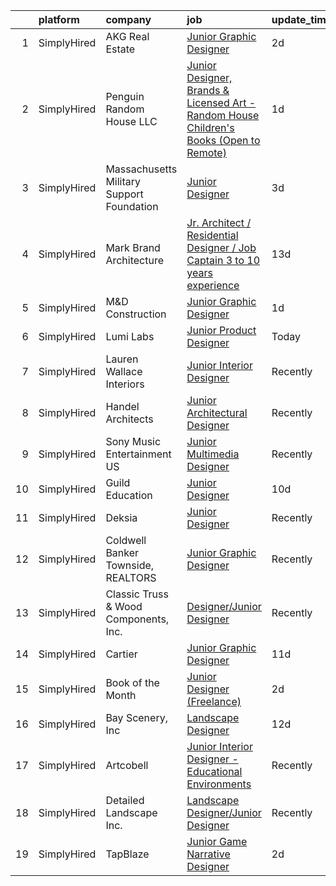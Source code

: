 

|    | platform    | company                                   | job                                                                                                                                                                                                 | update_time   | location            |
|---:|:------------|:------------------------------------------|:----------------------------------------------------------------------------------------------------------------------------------------------------------------------------------------------------|:--------------|:--------------------|
|  1 | SimplyHired | AKG Real Estate                           | [Junior Graphic Designer](https://www.simplyhired.com/job/oN9GfAfGwNRD7c9o79IwtvSS9xQRlEhyTc2TicEFf-S-Pp4OTLOnIg?q=junior+designer)                                                                 | 2d            | Beverly Hills, CA   |
|  2 | SimplyHired | Penguin Random House LLC                  | [Junior Designer, Brands & Licensed Art - Random House Children's Books (Open to Remote)](https://www.simplyhired.com/job/gH3waUaaEZWiJ28DEHFm7xKrgWmuMXpgd-FdbKc3X12hyKTLyKUXBQ?q=junior+designer) | 1d            | New York, NY        |
|  3 | SimplyHired | Massachusetts Military Support Foundation | [Junior Designer](https://www.simplyhired.com/job/fOa29mlcjtEgiHZwmoXwXuQRZk1nBwn0fGOI8GBn1sMnD67czHVZyQ?q=junior+designer)                                                                         | 3d            | Remote              |
|  4 | SimplyHired | Mark Brand Architecture                   | [Jr. Architect / Residential Designer / Job Captain 3 to 10 years experience](https://www.simplyhired.com/job/-9xOU4f5mPR5F7zF7JzU4WOnwSXJP2_eQmyJ9FMPArS6cgXPjibd_A?q=junior+designer)             | 13d           | San Francisco, CA   |
|  5 | SimplyHired | M&D Construction                          | [Junior Graphic Designer](https://www.simplyhired.com/job/bD7_lZF9n4ux6NTvbX_r-idwEiHfXar8_K9ago-b28VOOsiRkZEaWg?q=junior+designer)                                                                 | 1d            | Remote              |
|  6 | SimplyHired | Lumi Labs                                 | [Junior Product Designer](https://www.simplyhired.com/job/lGuY3Yrt4boeJ44GnbM_CipyFyYmlsYJoGnFHsTYm97Jz6rQRKUJew?q=junior+designer)                                                                 | Today         | Portland, OR        |
|  7 | SimplyHired | Lauren Wallace Interiors                  | [Junior Interior Designer](https://www.simplyhired.com/job/WGhA_FIv9uyFuzz5s4Qgfjpq-47BRTLXLb3Fj8CupzMKmT4y486oyA?q=junior+designer)                                                                | Recently      | Paradise Valley, AZ |
|  8 | SimplyHired | Handel Architects                         | [Junior Architectural Designer](https://www.simplyhired.com/job/X_42XO_GiNYJyRaQEIrI9jlkveP3T_qIh3jEa5gR3m6UbpIvt_HEmA?q=junior+designer)                                                           | Recently      | Boston, MA          |
|  9 | SimplyHired | Sony Music Entertainment US               | [Junior Multimedia Designer](https://www.simplyhired.com/job/VqleWHA651eapGOGMDAez_Su18JIxfbz12_2tVvn7LADwc0oDgNbQQ?q=junior+designer)                                                              | Recently      | New York, NY        |
| 10 | SimplyHired | Guild Education                           | [Junior Designer](https://www.simplyhired.com/job/jRpJwH3mWcsUxEQeLJYm70ji6mniwLM7tX9m4-EW2YejVt3wZYCKFw?q=junior+designer)                                                                         | 10d           | Denver, CO          |
| 11 | SimplyHired | Deksia                                    | [Junior Designer](https://www.simplyhired.com/job/yaA0jUziR4YMmq8WsT3gQVv1SyRzH5KNawHDrUn90fhxpQ92ufgzZw?q=junior+designer)                                                                         | Recently      | Des Moines, IA      |
| 12 | SimplyHired | Coldwell Banker Townside, REALTORS        | [Junior Graphic Designer](https://www.simplyhired.com/job/uaFqHGLM2-zD-ximMI-AQQ0oRZ0O9TZK1Ki5VymmI9OrjY4XUCOziA?q=junior+designer)                                                                 | Recently      | Christiansburg, VA  |
| 13 | SimplyHired | Classic Truss & Wood Components, Inc.     | [Designer/Junior Designer](https://www.simplyhired.com/job/FGqsakCnujAqK9zJ0Rb0LjxcM6RXSGOEWIGiN4Zx0Ovay5aTpq7k7Q?q=junior+designer)                                                                | Recently      | Clarksville, IN     |
| 14 | SimplyHired | Cartier                                   | [Junior Graphic Designer](https://www.simplyhired.com/job/Qm1Kb11VCsWCNhaiEfDfuwO5qfPCM6pUTz3Hm0dfAnpCgbFAx_hCjA?q=junior+designer)                                                                 | 11d           | New York, NY        |
| 15 | SimplyHired | Book of the Month                         | [Junior Designer (Freelance)](https://www.simplyhired.com/job/J0N8i1j7ZpdoI3pYwcCKwqvMSVw6CkKl7ayNTMJ5CYWzSxCbEX7-9w?q=junior+designer)                                                             | 2d            | New York, NY        |
| 16 | SimplyHired | Bay Scenery, Inc                          | [Landscape Designer](https://www.simplyhired.com/job/SLf2xqRYgWl0YZHBztVWkt5i55JADlgfeJdAAN8U80dc6dODDu5HRg?q=junior+designer)                                                                      | 12d           | Los Altos, CA       |
| 17 | SimplyHired | Artcobell                                 | [Junior Interior Designer - Educational Environments](https://www.simplyhired.com/job/DTRFNYBA46Wn__VB0e4eIxe3E_YeS223mCzhRwNwt-FoQKeE9yXjzg?q=junior+designer)                                     | Recently      | Temple, TX          |
| 18 | SimplyHired | Detailed Landscape Inc.                   | [Landscape Designer/Junior Designer](https://www.simplyhired.com/job/EhrppFcRWarkccNr432EF5vxGN_NA1B3Nc5BP9BEXyp3UN7zsWfsOg?q=junior+designer)                                                      | Recently      | Fort Collins, CO    |
| 19 | SimplyHired | TapBlaze                                  | [Junior Game Narrative Designer](https://www.simplyhired.com/job/jYwP5IkN6_Tr5Zvtg3jSXEvulW12PedBh3HVuOR6L0JHY7oaPz29Yg?q=junior+designer)                                                          | 2d            | Los Angeles, CA     |